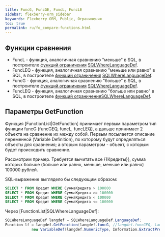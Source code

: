 ```yaml
---
title: FuncG, FuncGE, FuncL, FuncLE
sidebar: flexberry-orm_sidebar
keywords: Flexberry ORM, Public, Ограничения
toc: true
permalink: ru/fo_compare-functions.html
---
```


## Функции сравнения

* FuncL - функция, аналогичная сравнению "меньше" в SQL, в построителе [функций ограничения](limit-function.html) [SQLWhereLanguageDef](function-list.html).
* FuncLEQ - функция, аналогичная сравнению "меньше или равно" в SQL, в построителе [функций ограничения](limit-function.html) [SQLWhereLanguageDef](function-list.html).
* FuncG - функция, аналогичная сравнению "больше" в SQL, в построителе [функций ограничения](limit-function.html) [SQLWhereLanguageDef](function-list.html).
* FuncLEQ - функция, аналогичная сравнению "больше или равно" в SQL, в построителе [функций ограничения](limit-function.html)[SQLWhereLanguageDef](function-list.html).

## Параметры GetFunction
Функция [FunctionList|GetFunction] принимает первым параметром тип функции funcG (funcGEQ, funcL, funcLEQ), а дальше принимает 2 объекта на сравнение их между собой. Первым посылается описание переменной (Variable Definition), по которому будут определяться объекты для сравнения; а вторым параметром - объект, с которым будет происходить сравнение.

Рассмотрим пример. Требуется вычитать все {{Кредиты}}, сумма которых больше (больше или равно, меньше, меньше или равно) 100000 рублей.

SQL-выражение выглядело бы следующим образом:

```sql
SELECT * FROM Кредит WHERE СуммаКредита > 100000
SELECT * FROM Кредит WHERE СуммаКредита >= 100000
SELECT * FROM Кредит WHERE СуммаКредита < 100000
SELECT * FROM Кредит WHERE СуммаКредита <= 100000
```

Через [FunctionList|SQLWhereLanguageDef]:

```cs
SQLWhereLanguageDef langdef = SQLWhereLanguageDef.LanguageDef;
Function lf = langdef.GetFunction(langdef.funcG, //langdef.funcGEQ, langdef.funcL, langdef.funcLEQ
			new VariableDef(langdef.NumericType, Information.ExtractPropertyPath<Кредит>(x => x.СуммаКредита)), 100000);
```

